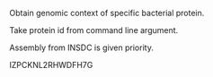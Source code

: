 Obtain genomic context of specific bacterial protein.

Take protein id from command line argument. 

Assembly from INSDC is given priority.

IZPCKNL2RHWDFH7G

